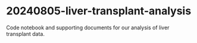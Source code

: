 # 20240805-liver-transplant-analysis
Code notebook and supporting documents for our analysis of liver transplant data.
